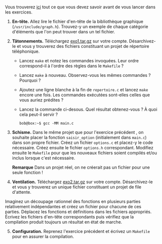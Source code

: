 Vous trouverez [ici](http://www.iut-fbleau.fr/sitebp/doc_make/) tout ce que vous devez savoir avant de vous lancer dans les exercices.

1. **En-tête.** Allez lire le fichier d'en-tête de la bibliothèque graphique (`/usr/include/graph.h`). Trouvez-y un exemple de chaque catégorie d'éléments que l'on peut trouver dans un tel fichier.

2. **Tâtonnements.** Téléchargez [exo1.tar.gz](http://www.iut-fbleau.fr/sitebp/apl11/make/exo1.tar.gz) sur votre compte. Désarchivez-le et vous y trouverez des fichiers constituant un projet de répertoire téléphonique.

   

   - Lancez `make` et notez les commandes invoquées. Leur ordre correspond-il à l'ordre des règles dans le `Makefile` ?

   - Lancez `make` à nouveau. Observez-vous les mêmes commandes ? Pourquoi ?

   - Ajoutez une ligne blanche à la fin de `repertoire.c` et lancez `make` encore une fois. Les commandes exécutées sont-elles celles que vous auriez prédites ?

   - Lancez la commande ci-desous. Quel résultat obtenez-vous ? À quoi cela peut-il servir ?

     ```
     bob@box:~$ gcc -MM main.c
     ```

   

3. **Schisme.** Dans le même projet que pour l'exercice précédent , on souhaite placer la fonction `saisir_option` (initialement dans `main.c`) dans son propre fichier. Créez un fichier `options.c` et placez-y le code nécessaire. Créez ensuite le fichier `options.h` correspondant. Modifiez ensuite le `Makefile` pour que les nouveaux fichiers soient compilés et/ou inclus lorsque c'est nécessaire.

   **Remarque** Dans un projet réel, on ne créerait pas un fichier pour une seule fonction !

4.  **Ventilation.** Téléchargez [exo2.tar.gz](http://www.iut-fbleau.fr/sitebp/apl11/make/exo2.tar.gz) sur votre compte. Désarchivez-le et vous y trouverez un unique fichier constituant un projet de file d'attente.

   Imaginez un découpage rationnel des fonctions en plusieurs parties relativement indépendantes et créez un fichier pour chacune de ces parties. Déplacez les fonctions et définitions dans les fichiers appropriés. Écrivez les fichiers d'en-tête correspondants puis vérifiez que la compilation produit toujours un résultat en état de marche.

5.  **Configuration.** Reprenez l'exercice précédent et écrivez un `Makefile` pour en assurer la compilation.